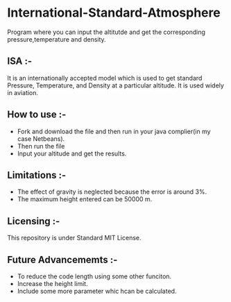 # International-Standard-Atmosphere
Program where you can input the altitutde and get the corresponding pressure,temperature and density.

## ISA :-
It is an internationally accepted model which is used to get standard Pressure, Temperature, and Density at a particular altitude. It is used widely in aviation.

## How to use :-
- Fork and download the file and then run in your java complier(in my case Netbeans).
- Then run the file
- Input your altitude and get the results.

## Limitations :-
- The effect of gravity is neglected because the error is around 3%.
- The maximum height entered can be 50000 m.

## Licensing :-
This repository is under Standard MIT License.

## Future Advancememts :-
- To reduce the code length using some other funciton.
- Increase the height limit.
- Include some more parameter whic hcan be calculated.
